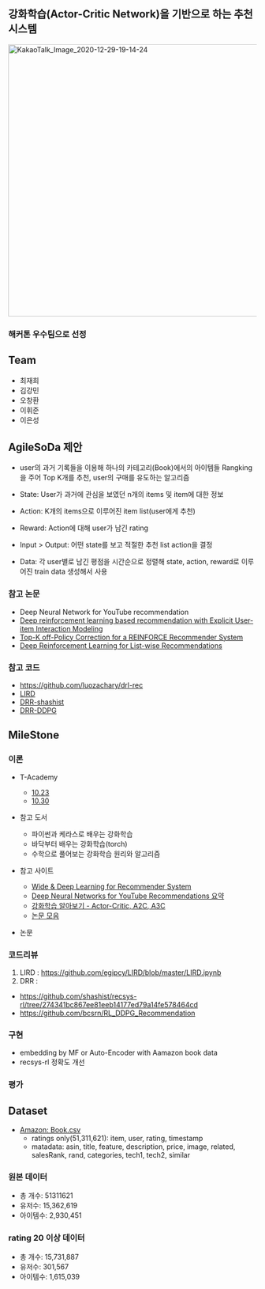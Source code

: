 ## 강화학습(Actor-Critic Network)을 기반으로 하는 추천 시스템 



<img width="550" alt="KakaoTalk_Image_2020-12-29-19-14-24" src="https://user-images.githubusercontent.com/42932125/103276501-16591f80-4a0a-11eb-80f0-d12feae1e374.png">  

### 해커톤 우수팀으로 선정

## Team 

- 최재희
- 김강민
- 오창환
- 이휘준
- 이은성

## AgileSoDa 제안
- user의 과거 기록들을 이용해 하나의 카테고리(Book)에서의 아이템들 Rangking을 주어 Top K개를 추천, user의 구매를 유도하는 알고리즘

- State: User가 과거에 관심을 보였던 n개의 items 및 item에 대한 정보
- Action: K개의 items으로 이루어진 item list(user에게 추천)
- Reward: Action에 대해 user가 남긴 rating
- Input > Output: 어떤 state를 보고 적절한 추천 list action을 결정

- Data: 각 user별로 남긴 평점을 시간순으로 정렬해 state, action, reward로 이루어진 train data 생성해서 사용

### 참고 논문
- Deep Neural Network for YouTube recommendation 
- [Deep reinforcement learning based recommendation with Explicit User-item Interaction Modeling](https://arxiv.org/pdf/1810.12027.pdf)
- [Top-K off-Policy Correction for a REINFORCE Recommender System](https://arxiv.org/pdf/1812.02353.pdf)
- [Deep Reinforcement Learning for List-wise Recommendations](https://arxiv.org/abs/1801.00209)

### 참고 코드
- https://github.com/luozachary/drl-rec
- [LIRD](https://github.com/egipcy/LIRD)
- [DRR-shashist](https://github.com/shashist/recsys-rl/blob/274341bc867ee81eeb14177ed79a14fe578464cd/recsys_rl.ipynb)
- [DRR-DDPG](https://github.com/bcsrn/RL_DDPG_Recommendation)


## MileStone

### 이론
- T-Academy
  - [10.23](https://tacademy.skplanet.com/live/player/onlineLectureDetail.action?seq=163) 
  - [10.30](https://tacademy.skplanet.com/live/player/onlineLectureDetail.action?seq=170#sec3)

- 참고 도서
  - 파이썬과 케라스로 배우는 강화학습
  - 바닥부터 배우는 강화학습(torch)
  - 수학으로 풀어보는 강화학습 원리와 알고리즘

- 참고 사이트
  - [Wide & Deep Learning for Recommender System](https://soobarkbar.tistory.com/131)
  - [Deep Neural Networks for YouTube Recommendations 요약](http://keunwoochoi.blogspot.com/2016/09/deep-neural-networks-for-youtube.html)
  - [강화학습 알아보기 - Actor-Critic, A2C, A3C](https://greentec.github.io/reinforcement-learning-fourth/)
  - [논문 모음](https://github.com/guyulongcs/Deep-Reinforcement-Learning-for-Recommender-Systems)
 
 - 논문
 

### 코드리뷰
1. LIRD : https://github.com/egipcy/LIRD/blob/master/LIRD.ipynb
2. DRR : 
  - https://github.com/shashist/recsys-rl/tree/274341bc867ee81eeb14177ed79a14fe578464cd  
  - https://github.com/bcsrn/RL_DDPG_Recommendation

### 구현
- embedding by MF or Auto-Encoder with Aamazon book data
- recsys-rl 정확도 개선

### 평가

## Dataset

- [Amazon: Book.csv](https://nijianmo.github.io/amazon/index.html#subsets)
  - ratings only(51,311,621): item, user, rating, timestamp
  - matadata: asin, title, feature, description, price, image, related, salesRank, rand, categories, tech1, tech2, similar
  
### 원본 데이터
- 총 개수: 51311621
- 유저수: 15,362,619
- 아이템수: 2,930,451

### rating 20 이상 데이터
- 총 개수: 15,731,887
- 유저수: 301,567
- 아이템수: 1,615,039

